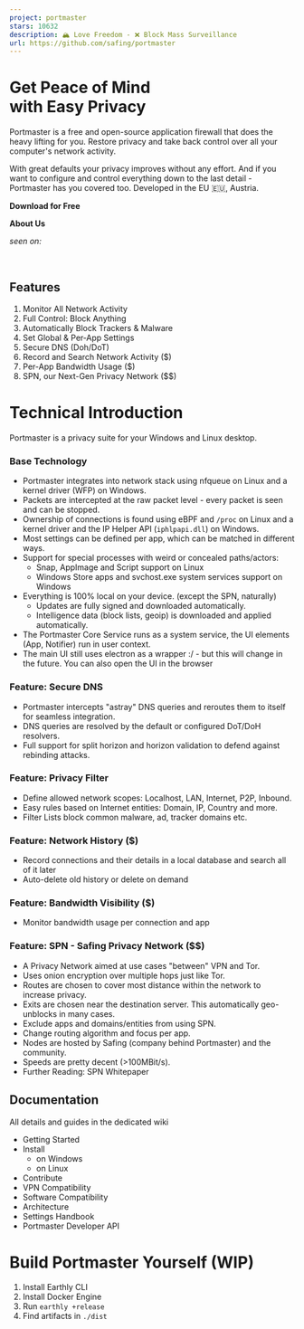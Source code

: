 ```yaml
---
project: portmaster
stars: 10632
description: 🏔 Love Freedom - ❌ Block Mass Surveillance
url: https://github.com/safing/portmaster
---
```


Get Peace of Mind  
with Easy Privacy
=====================================

Portmaster is a free and open-source application firewall that does the heavy lifting for you. Restore privacy and take back control over all your computer's network activity.

With great defaults your privacy improves without any effort. And if you want to configure and control everything down to the last detail - Portmaster has you covered too. Developed in the EU 🇪🇺, Austria.

**Download for Free**

**About Us**

_seen on:_

           

Features
--------

1.  Monitor All Network Activity
2.  Full Control: Block Anything
3.  Automatically Block Trackers & Malware
4.  Set Global & Per‑App Settings
5.  Secure DNS (Doh/DoT)
6.  Record and Search Network Activity ($)
7.  Per-App Bandwidth Usage ($)
8.  SPN, our Next-Gen Privacy Network ($$)

Technical Introduction
======================

Portmaster is a privacy suite for your Windows and Linux desktop.

### Base Technology

-   Portmaster integrates into network stack using nfqueue on Linux and a kernel driver (WFP) on Windows.
-   Packets are intercepted at the raw packet level - every packet is seen and can be stopped.
-   Ownership of connections is found using eBPF and `/proc` on Linux and a kernel driver and the IP Helper API (`iphlpapi.dll`) on Windows.
-   Most settings can be defined per app, which can be matched in different ways.
-   Support for special processes with weird or concealed paths/actors:
    -   Snap, AppImage and Script support on Linux
    -   Windows Store apps and svchost.exe system services support on Windows
-   Everything is 100% local on your device. (except the SPN, naturally)
    -   Updates are fully signed and downloaded automatically.
    -   Intelligence data (block lists, geoip) is downloaded and applied automatically.
-   The Portmaster Core Service runs as a system service, the UI elements (App, Notifier) run in user context.
-   The main UI still uses electron as a wrapper :/ - but this will change in the future. You can also open the UI in the browser

### Feature: Secure DNS

-   Portmaster intercepts "astray" DNS queries and reroutes them to itself for seamless integration.
-   DNS queries are resolved by the default or configured DoT/DoH resolvers.
-   Full support for split horizon and horizon validation to defend against rebinding attacks.

### Feature: Privacy Filter

-   Define allowed network scopes: Localhost, LAN, Internet, P2P, Inbound.
-   Easy rules based on Internet entities: Domain, IP, Country and more.
-   Filter Lists block common malware, ad, tracker domains etc.

### Feature: Network History ($)

-   Record connections and their details in a local database and search all of it later
-   Auto-delete old history or delete on demand

### Feature: Bandwidth Visibility ($)

-   Monitor bandwidth usage per connection and app

### Feature: SPN - Safing Privacy Network ($$)

-   A Privacy Network aimed at use cases "between" VPN and Tor.
-   Uses onion encryption over multiple hops just like Tor.
-   Routes are chosen to cover most distance within the network to increase privacy.
-   Exits are chosen near the destination server. This automatically geo-unblocks in many cases.
-   Exclude apps and domains/entities from using SPN.
-   Change routing algorithm and focus per app.
-   Nodes are hosted by Safing (company behind Portmaster) and the community.
-   Speeds are pretty decent (>100MBit/s).
-   Further Reading: SPN Whitepaper

Documentation
-------------

All details and guides in the dedicated wiki

-   Getting Started
-   Install
    -   on Windows
    -   on Linux
-   Contribute
-   VPN Compatibility
-   Software Compatibility
-   Architecture
-   Settings Handbook
-   Portmaster Developer API

Build Portmaster Yourself (WIP)
===============================

1.  Install Earthly CLI
2.  Install Docker Engine
3.  Run `earthly +release`
4.  Find artifacts in `./dist`
